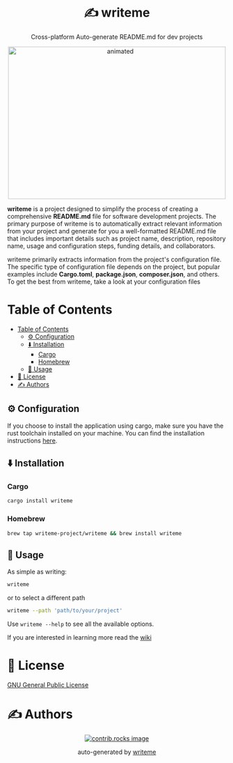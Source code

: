 <p align="center">
    <h1 align="center">
        ✍️ writeme
    </h1>
    <p align="center"> Cross-platform Auto-generate README.md for dev projects</p>
</p>

<p align="center">
  <img src="https://github.com/writeme-project/writeme/assets/91274142/492bf26e-9e87-41be-b1aa-7b92a8a210db" alt="animated" width="500" height="350" />
</p

**writeme** is a project designed to simplify the process of creating a comprehensive **README.md** file for software development projects.
The primary purpose of writeme is to automatically extract relevant information from your project and generate for you a well-formatted README.md file that includes important details such as project name, description, repository name, usage and configuration steps, funding details, and collaborators.

writeme primarily extracts information from the project's configuration file. The specific type of configuration file depends on the project, but popular examples include **Cargo.toml**, **package.json**, **composer.json**, and others. To get the best from writeme, take a look at your configuration files

# Table of Contents
- [Table of Contents](#table-of-contents)
  - [⚙️ Configuration ](#️-configuration-)
  - [⬇️ Installation ](#️-installation-)
    - [Cargo](#cargo)
    - [Homebrew](#homebrew)
  - [🎈 Usage ](#-usage-)
- [📄 License ](#-license-)
- [✍️ Authors ](#️-authors-)

## ⚙️ Configuration <a name="configuration"></a>
If you choose to install the application using cargo, make sure you have the rust toolchain installed on your machine. You can find the installation instructions [here](https://www.rust-lang.org/tools/install).


## ⬇️ Installation <a name="installation"></a>
### Cargo
```bash
cargo install writeme
```

### Homebrew
```bash
brew tap writeme-project/writeme && brew install writeme
```

## 🎈 Usage <a name="usage"></a>
As simple as writing:

```bash
writeme 
```
or to select a different path
```bash
writeme --path 'path/to/your/project'
```
Use `writeme --help` to see all the available options.

If you are interested in learning more read the [wiki](https://github.com/writeme-project/writeme/wiki)
# 📄 License <a name="license"></a>
<a href="https://github.com/writeme-project/writeme.git/blob/master/LICENSE" target="_blank">
    GNU General Public License
</a>

# ✍️ Authors <a name = "authors"></a>
<div style="display: flex; justify-content: center;">
  <a href="https://github.com/writeme-project/writeme/graphs/contributors" target="_blank">
    <img alt="contrib.rocks image" src="https://contrib.rocks/image?repo=writeme-project/writeme" />
  </a>
</div>

<p align="center">
auto-generated by <a href="https://github.com/writeme-project/writeme">writeme</a>
</p>
